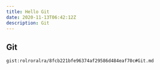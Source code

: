 ```yaml
---
title: Hello Git
date: 2020-11-13T06:42:12Z
description: Git
---
```


## Git
`gist:rolroralra/8fcb221bfe96374af29586d484eaf70c#Git.md`
